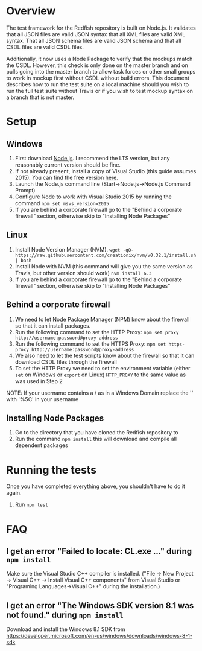 # Overview

The test framework for the Redfish repository is built on Node.js. It validates that all JSON files are valid JSON syntax that all XML
files are valid XML syntax. That all JSON schema files are valid JSON schema and that all CSDL files are valid CSDL files.

Additionally, it now uses a Node Package to verify that the mockups match the CSDL. However, this check is only done on the master branch
and on pulls going into the master branch to allow task forces or other small groups to work in mockup first without CSDL without build 
errors. This document describes how to run the test suite on a local machine should you wish to run the full test suite without Travis or
if you wish to test mockup syntax on a branch that is not master.

# Setup

## Windows
1. First download [Node.js](https://nodejs.org/en/). I recommend the LTS version, but any reasonably current version should be fine.
2. If not already present, install a copy of Visual Studio (this guide assumes 2015). You can find the free version [here](https://www.visualstudio.com/vs/visual-studio-express/).
3. Launch the Node.js command line (Start->Node.js->Node.js Command Prompt)
4. Configure Node to work with Visual Studio 2015 by running the command `npm set msvs_version=2015`
5. If you are behind a corporate firewall go to the "Behind a corporate firewall" section, otherwise skip to "Installing Node Packages"

## Linux
1. Install Node Version Manager (NVM). `wget -qO- https://raw.githubusercontent.com/creationix/nvm/v0.32.1/install.sh | bash`
2. Install Node with NVM (this command will give you the same version as Travis, but other version should work) `nvm install 6.3`
3. If you are behind a corporate firewall go to the "Behind a corporate firewall" section, otherwise skip to "Installing Node Packages"

## Behind a corporate firewall
1. We need to let Node Package Manager (NPM) know about the firewall so that it can install packages.
2. Run the following command to set the HTTP Proxy: `npm set proxy http://username:password@proxy-address`
3. Run the following command to set the HTTPS Proxy: `npm set https-proxy http://username:password@proxy-address`
4. We also need to let the test scripts know about the firewall so that it can download CSDL files through the firewall
5. To set the HTTP Proxy we need to set the environment variable (either `set` on Windows or `export` on Linux) `HTTP_PROXY` to the
same value as was used in Step 2

NOTE: If your username contains a \ as in a Windows Domain replace the '\' with '%5C' in your username

## Installing Node Packages
1. Go to the directory that you have cloned the Redfish repository to
2. Run the command `npm install` this will download and compile all dependent packages

# Running the tests
Once you have completed everything above, you shouldn't have to do it again. 
1. Run `npm test`

# FAQ
## I get an error "Failed to locate: CL.exe ..." during `npm install` ##
Make sure the Visual Studio C++ compiler is installed. ("File -> New Project -> Visual C++ -> Install Visual C++ components" from Visual Studio or "Programing Languages->Visual C++" during the installation.)

## I get an error "The Windows SDK version 8.1 was not found." during `npm install` ##
Download and install the Windows 8.1 SDK from https://developer.microsoft.com/en-us/windows/downloads/windows-8-1-sdk

